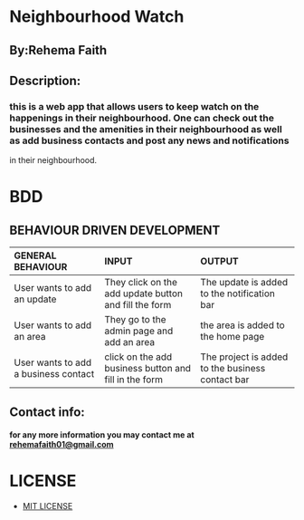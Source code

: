 # Neighbourhood Watch 

## By:Rehema Faith 

## Description:

### this is a web app that allows users to keep watch on the happenings in their neighbourhood. One can check out the businesses and the amenities in their neighbourhood as well as add business contacts  and post any news and notifications
in their neighbourhood.

# BDD
## BEHAVIOUR DRIVEN DEVELOPMENT
| GENERAL BEHAVIOUR | INPUT | OUTPUT|
|:------------------|:--------|:-----------|
|User wants to add an update | They click on the add update button and fill the form |The update is added to the notification bar|
|User wants to add an area|They go to the admin page and add an area |the area is added to the home page |
|User wants to add a business contact | click on the add business button and fill in the form |The project is added to the business contact bar |

## Contact info:

#### for any more information you may contact me at rehemafaith01@gmail.com


# LICENSE 
* [MIT LICENSE](LICENSE)